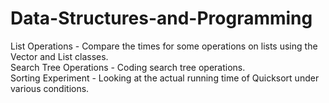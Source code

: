 # Data-Structures-and-Programming
List Operations - Compare the times for some operations on lists using the Vector and List classes. <br />
Search Tree Operations - Coding search tree operations. <br />
Sorting Experiment - Looking at the actual running time of Quicksort under various conditions.
